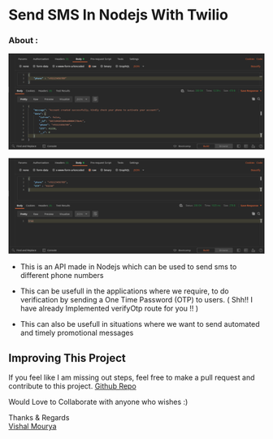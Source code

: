# Send SMS In Nodejs With Twilio

### About :

![ScreenShot1](https://github.com/vishal-mourya/send-sms-nodejs/blob/main/Screenshot1.png?raw=true)

![ScreenShot2](https://github.com/vishal-mourya/send-sms-nodejs/blob/main/Screenshot2.png?raw=true)

- This is an API made in Nodejs which can be used to send sms to different phone numbers

- This can be usefull in the applications where we require, to do verification by sending a One Time Password (OTP) to users. ( Shh!! I have already Implemented verifyOtp route for you !! )

- This can also be usefull in situations where we want to send automated and timely promotional messages


## Improving This Project

If you feel like I am missing out steps, feel free to make a pull request and contribute to this project. [Github Repo](https://github.com/vishal-mourya/send-sms-nodejs)

Would Love to Collaborate with anyone who wishes :)

Thanks & Regards <br>
[Vishal Mourya](https://www.linkedin.com/in/vishal-mourya-a4245b18b/)
